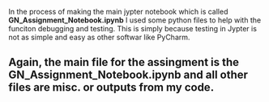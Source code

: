 In the process of making the main jypter notebook which is called **GN_Assignment_Notebook.ipynb** I used some python files to help with the funciton debugging and testing. This is simply because testing in Jypter is not as simple and easy as other softwar like PyCharm. 

## Again, the main file for the assingment is the GN_Assignment_Notebook.ipynb and all other files are misc. or outputs from my code.
